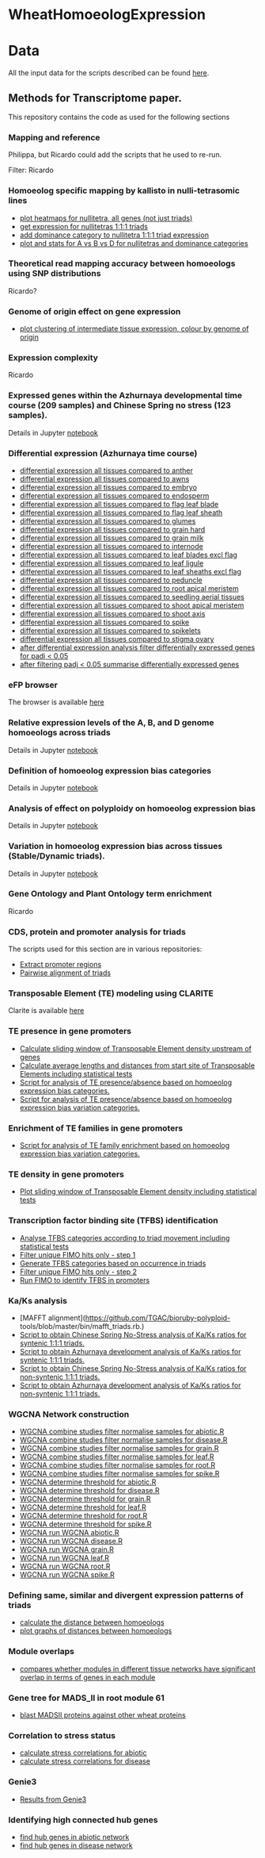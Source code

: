 # WheatHomoeologExpression

# Data 

All the input data for the scripts described can be found [here](https://opendata.earlham.ac.uk/wheat/under_license/toronto/).


## Methods for Transcriptome paper. 

This repository contains the code as used for the following sections

### Mapping and reference

Philippa, but Ricardo could add the scripts that he used to re-run. 

Filter: Ricardo

### Homoeolog specific mapping by kallisto in nulli-tetrasomic lines

* [plot heatmaps for nullitetra, all genes (not just triads)](scripts/nullitetra/1_plot_nullitetra_heatmap.R)
* [get expression for nullitetras 1:1:1 triads](scripts/nullitetra/2_get_expression_nullitetra_1_1_1_triads.R)
* [add dominance category to nullitetra 1:1:1 triad expression](scripts/nullitetra/3_add_dominance_category_to_1_1_1_triads.R)
* [plot and stats for A vs B vs D for nullitetras and dominance categories](scripts/nullitetra/4_boxplot_1_1_1_triads_A_vs_D_vs_D_and_dominance_final_1tpm_threshold.R)

### Theoretical read mapping accuracy between homoeologs using SNP distributions

Ricardo? 

### Genome of origin effect on gene expression

* [plot clustering of intermediate tissue expression, colour by genome of origin](scripts/genome_of_origin_effect/hclust_ABD_UPLOAD.r)

### Expression complexity
Ricardo 

### Expressed genes within the Azhurnaya developmental time course (209 samples) and Chinese Spring no stress (123 samples).
    
Details in Jupyter [notebook](01.%20Prepare%20TPM%20table.ipynb)  


### Differential expression (Azhurnaya time course)

* [differential expression all tissues compared to anther](scripts/Tissue_differential_expression/1_DE_intermediate_tissues_script_for_cluster_one_tissue_at_a_time_anther.R)
* [differential expression all tissues compared to awns](scripts/Tissue_differential_expression/1_DE_intermediate_tissues_script_for_cluster_one_tissue_at_a_time_awns.R)
* [differential expression all tissues compared to embryo](scripts/Tissue_differential_expression/1_DE_intermediate_tissues_script_for_cluster_one_tissue_at_a_time_embryo.R)
* [differential expression all tissues compared to endosperm](scripts/Tissue_differential_expression/1_DE_intermediate_tissues_script_for_cluster_one_tissue_at_a_time_endosperm.R)
* [differential expression all tissues compared to flag leaf blade](scripts/Tissue_differential_expression/1_DE_intermediate_tissues_script_for_cluster_one_tissue_at_a_time_flag_leaf_blade.R)
* [differential expression all tissues compared to flag leaf sheath](scripts/Tissue_differential_expression/1_DE_intermediate_tissues_script_for_cluster_one_tissue_at_a_time_flag_leaf_sheath.R)
* [differential expression all tissues compared to glumes](scripts/Tissue_differential_expression/1_DE_intermediate_tissues_script_for_cluster_one_tissue_at_a_time_glumes.R)
* [differential expression all tissues compared to grain hard](scripts/Tissue_differential_expression/1_DE_intermediate_tissues_script_for_cluster_one_tissue_at_a_time_grain_hard.R)
* [differential expression all tissues compared to grain milk](scripts/Tissue_differential_expression/1_DE_intermediate_tissues_script_for_cluster_one_tissue_at_a_time_grain_milk.R)
* [differential expression all tissues compared to internode](scripts/Tissue_differential_expression/1_DE_intermediate_tissues_script_for_cluster_one_tissue_at_a_time_internode.R)
* [differential expression all tissues compared to leaf blades excl flag](scripts/Tissue_differential_expression/1_DE_intermediate_tissues_script_for_cluster_one_tissue_at_a_time_leaf_blades_excl_flag.R)
* [differential expression all tissues compared to leaf ligule](scripts/Tissue_differential_expression/1_DE_intermediate_tissues_script_for_cluster_one_tissue_at_a_time_leaf_ligule.R)
* [differential expression all tissues compared to leaf sheaths excl flag](scripts/Tissue_differential_expression/1_DE_intermediate_tissues_script_for_cluster_one_tissue_at_a_time_leaf_sheaths_excl_flag.R)
* [differential expression all tissues compared to peduncle](scripts/Tissue_differential_expression/1_DE_intermediate_tissues_script_for_cluster_one_tissue_at_a_time_peduncle.R)
* [differential expression all tissues compared to root apical meristem](scripts/Tissue_differential_expression/1_DE_intermediate_tissues_script_for_cluster_one_tissue_at_a_time_root_apical_meristem.R)
* [differential expression all tissues compared to seedling aerial tissues](scripts/Tissue_differential_expression/1_DE_intermediate_tissues_script_for_cluster_one_tissue_at_a_time_seedling_aerial_tissues.R)
* [differential expression all tissues compared to shoot apical meristem](scripts/Tissue_differential_expression/1_DE_intermediate_tissues_script_for_cluster_one_tissue_at_a_time_shoot_apical_meristem.R)
* [differential expression all tissues compared to shoot axis](scripts/Tissue_differential_expression/1_DE_intermediate_tissues_script_for_cluster_one_tissue_at_a_time_shoot_axis.R)
* [differential expression all tissues compared to spike](scripts/Tissue_differential_expression/1_DE_intermediate_tissues_script_for_cluster_one_tissue_at_a_time_spike.R)
* [differential expression all tissues compared to spikelets](scripts/Tissue_differential_expression/1_DE_intermediate_tissues_script_for_cluster_one_tissue_at_a_time_spikelets.R)
* [differential expression all tissues compared to stigma ovary](scripts/Tissue_differential_expression/1_DE_intermediate_tissues_script_for_cluster_one_tissue_at_a_time_stigma_ovary.R)
* [after differential expression analysis filter differentially expressed genes for padj < 0.05](scripts/Tissue_differential_expression/2_filter_DE_padj0.05.R)
* [after filtering padj < 0.05 summarise differentially expressed genes ](scripts/Tissue_differential_expression/3_summarise_DE_intermediate_tissues.R)


### eFP browser 

The browser is available [here](http://bar.utoronto.ca/efp_wheat/cgi-bin/efpWeb.cgi)

### Relative expression levels of the A, B, and D genome homoeologs across triads

Details in Jupyter [notebook](02.%20Calculate%20triad%20category.ipynb)  

### Definition of homoeolog expression bias categories

Details in Jupyter [notebook](02.%20Calculate%20triad%20category.ipynb#Definition-of-homoeolog-expression-bias-categories)  

### Analysis of effect on polyploidy on homoeolog expression bias
Details in Jupyter [notebook](02.%20Classify%20genes%20by%20movement) 

### Variation in homoeolog expression bias across tissues (Stable/Dynamic triads).
Details in Jupyter [notebook](04.%20Synthetic%20wheat%20calculate%20TPMs.ipynb)

### Gene Ontology and Plant Ontology term enrichment
Ricardo

### CDS, protein and promoter analysis for triads
The scripts used for this section are in various repositories: 

  * [Extract promoter regions](https://github.com/lucventurini/mikado/blob/f47aa63/util/extract_promoter_regions.py)
  * [Pairwise alignment of triads](https://github.com/TGAC/bioruby-polyploid-tools/blob/master/bin/blast_triads.rb)

### Transposable Element (TE) modeling using CLARITE

Clarite is available [here](https://github.com/jdaron/CLARI-TE)

### TE presence in gene promoters

* [Calculate sliding window of Transposable Element density upstream of genes](scripts/TEs/calculate_sliding_windows_TEs.r)
* [Calculate average lengths and distances from start site of Transposable Elements including statistical tests](scripts/TEs/get_average_length_of_TEs_and_distance_to_ATG.r)
* [Script for analysis of TE presence/absence based on homoeolog expression bias categories.](scripts/TEs/retro_presenceabsence_subsetting_analysis_dominancecategories_with1500_UPLOAD.R)
* [Script for analysis of TE presence/absence based on homoeolog expression bias variation categories.](scripts/TEs/retro_presenceabsence_subsetting_analysis_movementcategories_with1500_UPLOAD.R)


### Enrichment of TE families in gene promoters

* [Script for analysis of TE family enrichment based on homoeolog expression bias variation categories.](scripts/TEs/TE_Family_Comparison_10-80-10_Movement_UPLOAD.R)

### TE density in gene promoters

* [Plot sliding window of Transposable Element density including statistical tests](scripts/TEs/plot_final_TE_density_graphs.r)

### Transcription factor binding site (TFBS) identification

* [Analyse TFBS categories according to triad movement including statistical tests](scripts/TFBS/analyse_TF_motif_categories_1500bp.r)
* [Filter unique FIMO hits only - step 1](scripts/TFBS/create_FIMO_unique_hits_tables_1500_slurm.sh)
* [Generate TFBS categories based on occurrence in triads](scripts/TFBS/generate_TF_motif_groupings_1500bp.r)
* [Filter unique FIMO hits only - step 2](scripts/TFBS/generate_unique_TF_motifs_hits_1500bp.r)
* [Run FIMO to identify TFBS in promoters](scripts/TFBS/IWGSCv1.0_UTR.HC_1500bp_upstream_FIMO.sh)


### Ka/Ks analysis

 * [MAFFT alignment](https://github.com/TGAC/bioruby-polyploid- tools/blob/master/bin/mafft_triads.rb.)
 * [Script to obtain Chinese Spring No-Stress analysis of Ka/Ks ratios for syntenic 1:1:1 triads.](scripts/KaKs/kaks_chinesespring_UPLOAD.R)
 * [Script to obtain Azhurnaya development analysis of Ka/Ks ratios for syntenic 1:1:1 triads.](scripts/KaKs/kaks_developmentset_UPLOAD.R)
 * [Script to obtain Chinese Spring No-Stress analysis of Ka/Ks ratios for non-syntenic 1:1:1 triads.](scripts/KaKs/kaks_nonsyntenictriads_chinesespring_UPLOAD.R)
 * [Script to obtain Azhurnaya development analysis of Ka/Ks ratios for non-syntenic 1:1:1 triads.](scripts/KaKs/kaks_nonsyntenictriads_development_UPLOAD.R)


### WGCNA Network construction 

* [WGCNA combine studies filter normalise  samples for abiotic.R](scripts/WGCNA_network_construction/1_WGCNA_combine_studies_filter_normalise_cluster_abiotic.R)
* [WGCNA combine studies filter normalise  samples for disease.R](scripts/WGCNA_network_construction/1_WGCNA_combine_studies_filter_normalise_cluster_disease.R)
* [WGCNA combine studies filter normalise  samples for grain.R](scripts/WGCNA_network_construction/1_WGCNA_combine_studies_filter_normalise_cluster_grain.R)
* [WGCNA combine studies filter normalise  samples for leaf.R](scripts/WGCNA_network_construction/1_WGCNA_combine_studies_filter_normalise_cluster_leaf.R)
* [WGCNA combine studies filter normalise  samples for root.R](scripts/WGCNA_network_construction/1_WGCNA_combine_studies_filter_normalise_cluster_root.R)
* [WGCNA combine studies filter normalise  samples for spike.R](scripts/WGCNA_network_construction/1_WGCNA_combine_studies_filter_normalise_cluster_spike.R)
* [WGCNA determine threshold for abiotic.R](scripts/WGCNA_network_construction/2_WGCNA_cluster_thresholding_abiotic.R)
* [WGCNA determine threshold for disease.R](scripts/WGCNA_network_construction/2_WGCNA_cluster_thresholding_disease.R)
* [WGCNA determine threshold for grain.R](scripts/WGCNA_network_construction/2_WGCNA_cluster_thresholding_grain.R)
* [WGCNA determine threshold for leaf.R](scripts/WGCNA_network_construction/2_WGCNA_cluster_thresholding_leaf.R)
* [WGCNA determine threshold for root.R](scripts/WGCNA_network_construction/2_WGCNA_cluster_thresholding_root.R)
* [WGCNA determine threshold for spike.R](scripts/WGCNA_network_construction/2_WGCNA_cluster_thresholding_spike.R)
* [WGCNA run WGCNA abiotic.R](scripts/WGCNA_network_construction/3_WGCNA_cluster_co-expression_abiotic.R)
* [WGCNA run WGCNA disease.R](scripts/WGCNA_network_construction/3_WGCNA_cluster_co-expression_disease.R)
* [WGCNA run WGCNA grain.R](scripts/WGCNA_network_construction/3_WGCNA_cluster_co-expression_grain.R)
* [WGCNA run WGCNA leaf.R](scripts/WGCNA_network_construction/3_WGCNA_cluster_co-expression_leaf.R)
* [WGCNA run WGCNA root.R](scripts/WGCNA_network_construction/3_WGCNA_cluster_co-expression_root.R)
* [WGCNA run WGCNA spike.R](scripts/WGCNA_network_construction/3_WGCNA_cluster_co-expression_spike.R)


### Defining same, similar and divergent expression patterns of triads

* [calculate the distance between homoeologs](scripts/same_similar_divergent_homoeolog_expression/1_calculate_distance_between_homoeologs_all_tissues.R)
* [plot graphs of distances between homoeologs](scripts/same_similar_divergent_homoeolog_expression/2_plot_graphs_distance_all_tissues_triads_for_manuscript.R)

### Module overlaps

* [compares whether modules in different tissue networks have significant overlap in terms of genes in each module](scripts/compare_tissue_modules/compare_modules.R)


### Gene tree for MADS_II in root module 61
* [blast MADSII proteins against other wheat proteins](scripts/MADSII_root/blast_MADSII_root_module61.sh)


### Correlation to stress status

* [calculate stress correlations for abiotic](scripts/stress_correlations/module_trait_relationships_padj_abiotic.R)
* [calculate stress correlations for disease](scripts/stress_correlations/module_trait_relationships_padj_disease_merge_same_stress.R)


### Genie3

* [Results from Genie3](https://doi.ipk-gatersleben.de/DOI/53148abd-26a1-4ede-802b-c2635af6a725/0dd8224a-34fc-4e3b-8ab8-883d07e52bd2/2/1847940088)

### Identifying high connected hub genes

* [find hub genes in abiotic network](scripts/hub_genes/find_hub_genes_abiotic.R)
* [find hub genes in disease network](scripts/hub_genes/find_hub_genes_disease.R)




